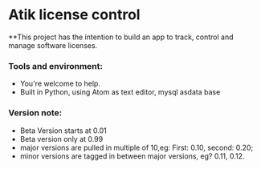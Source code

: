 # Atik license control

**This project has the intention to build an app to track, control and manage software licenses.


### Tools and environment: 

* You're welcome to help.
* Built in Python, using Atom as text editor, mysql asdata base

### Version note: 

 * Beta Version starts at 0.01
 * Beta version only at 0.99
 * major versions are pulled in multiple of 10,eg: First: 0.10, second: 0.20;
 * minor versions are tagged in between major versions, eg? 0.11, 0.12.
 

